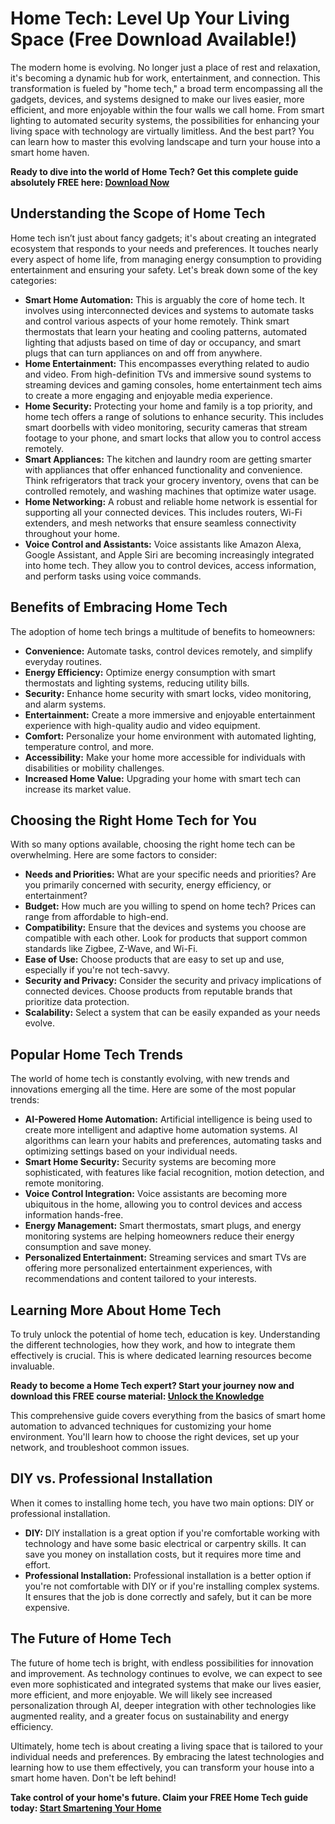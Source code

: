 # Home Tech: Level Up Your Living Space (Free Download Available!)

The modern home is evolving. No longer just a place of rest and relaxation, it's becoming a dynamic hub for work, entertainment, and connection. This transformation is fueled by "home tech," a broad term encompassing all the gadgets, devices, and systems designed to make our lives easier, more efficient, and more enjoyable within the four walls we call home. From smart lighting to automated security systems, the possibilities for enhancing your living space with technology are virtually limitless. And the best part? You can learn how to master this evolving landscape and turn your house into a smart home haven.

**Ready to dive into the world of Home Tech? Get this complete guide absolutely FREE here: [Download Now](https://udemywork.com/home-tech)**

## Understanding the Scope of Home Tech

Home tech isn’t just about fancy gadgets; it's about creating an integrated ecosystem that responds to your needs and preferences. It touches nearly every aspect of home life, from managing energy consumption to providing entertainment and ensuring your safety. Let's break down some of the key categories:

*   **Smart Home Automation:** This is arguably the core of home tech. It involves using interconnected devices and systems to automate tasks and control various aspects of your home remotely. Think smart thermostats that learn your heating and cooling patterns, automated lighting that adjusts based on time of day or occupancy, and smart plugs that can turn appliances on and off from anywhere.
*   **Home Entertainment:** This encompasses everything related to audio and video. From high-definition TVs and immersive sound systems to streaming devices and gaming consoles, home entertainment tech aims to create a more engaging and enjoyable media experience.
*   **Home Security:** Protecting your home and family is a top priority, and home tech offers a range of solutions to enhance security. This includes smart doorbells with video monitoring, security cameras that stream footage to your phone, and smart locks that allow you to control access remotely.
*   **Smart Appliances:** The kitchen and laundry room are getting smarter with appliances that offer enhanced functionality and convenience. Think refrigerators that track your grocery inventory, ovens that can be controlled remotely, and washing machines that optimize water usage.
*   **Home Networking:** A robust and reliable home network is essential for supporting all your connected devices. This includes routers, Wi-Fi extenders, and mesh networks that ensure seamless connectivity throughout your home.
*   **Voice Control and Assistants:** Voice assistants like Amazon Alexa, Google Assistant, and Apple Siri are becoming increasingly integrated into home tech. They allow you to control devices, access information, and perform tasks using voice commands.

## Benefits of Embracing Home Tech

The adoption of home tech brings a multitude of benefits to homeowners:

*   **Convenience:** Automate tasks, control devices remotely, and simplify everyday routines.
*   **Energy Efficiency:** Optimize energy consumption with smart thermostats and lighting systems, reducing utility bills.
*   **Security:** Enhance home security with smart locks, video monitoring, and alarm systems.
*   **Entertainment:** Create a more immersive and enjoyable entertainment experience with high-quality audio and video equipment.
*   **Comfort:** Personalize your home environment with automated lighting, temperature control, and more.
*   **Accessibility:** Make your home more accessible for individuals with disabilities or mobility challenges.
*   **Increased Home Value:** Upgrading your home with smart tech can increase its market value.

## Choosing the Right Home Tech for You

With so many options available, choosing the right home tech can be overwhelming. Here are some factors to consider:

*   **Needs and Priorities:** What are your specific needs and priorities? Are you primarily concerned with security, energy efficiency, or entertainment?
*   **Budget:** How much are you willing to spend on home tech? Prices can range from affordable to high-end.
*   **Compatibility:** Ensure that the devices and systems you choose are compatible with each other. Look for products that support common standards like Zigbee, Z-Wave, and Wi-Fi.
*   **Ease of Use:** Choose products that are easy to set up and use, especially if you're not tech-savvy.
*   **Security and Privacy:** Consider the security and privacy implications of connected devices. Choose products from reputable brands that prioritize data protection.
*   **Scalability:** Select a system that can be easily expanded as your needs evolve.

## Popular Home Tech Trends

The world of home tech is constantly evolving, with new trends and innovations emerging all the time. Here are some of the most popular trends:

*   **AI-Powered Home Automation:** Artificial intelligence is being used to create more intelligent and adaptive home automation systems. AI algorithms can learn your habits and preferences, automating tasks and optimizing settings based on your individual needs.
*   **Smart Home Security:** Security systems are becoming more sophisticated, with features like facial recognition, motion detection, and remote monitoring.
*   **Voice Control Integration:** Voice assistants are becoming more ubiquitous in the home, allowing you to control devices and access information hands-free.
*   **Energy Management:** Smart thermostats, smart plugs, and energy monitoring systems are helping homeowners reduce their energy consumption and save money.
*   **Personalized Entertainment:** Streaming services and smart TVs are offering more personalized entertainment experiences, with recommendations and content tailored to your interests.

## Learning More About Home Tech

To truly unlock the potential of home tech, education is key. Understanding the different technologies, how they work, and how to integrate them effectively is crucial. This is where dedicated learning resources become invaluable.

**Ready to become a Home Tech expert? Start your journey now and download this FREE course material: [Unlock the Knowledge](https://udemywork.com/home-tech)**

This comprehensive guide covers everything from the basics of smart home automation to advanced techniques for customizing your home environment. You'll learn how to choose the right devices, set up your network, and troubleshoot common issues.

## DIY vs. Professional Installation

When it comes to installing home tech, you have two main options: DIY or professional installation.

*   **DIY:** DIY installation is a great option if you're comfortable working with technology and have some basic electrical or carpentry skills. It can save you money on installation costs, but it requires more time and effort.
*   **Professional Installation:** Professional installation is a better option if you're not comfortable with DIY or if you're installing complex systems. It ensures that the job is done correctly and safely, but it can be more expensive.

## The Future of Home Tech

The future of home tech is bright, with endless possibilities for innovation and improvement. As technology continues to evolve, we can expect to see even more sophisticated and integrated systems that make our lives easier, more efficient, and more enjoyable. We will likely see increased personalization through AI, deeper integration with other technologies like augmented reality, and a greater focus on sustainability and energy efficiency.

Ultimately, home tech is about creating a living space that is tailored to your individual needs and preferences. By embracing the latest technologies and learning how to use them effectively, you can transform your house into a smart home haven. Don't be left behind!

**Take control of your home's future. Claim your FREE Home Tech guide today: [Start Smartening Your Home](https://udemywork.com/home-tech)**

